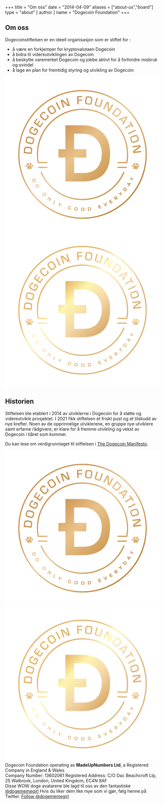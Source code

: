 +++
title = "Om oss"
date = "2014-04-09"
aliases = ["about-us","board"]
type = "about"
[ author ]
name = "Dogecoin Foundation"
+++

<section class="presentation">
<div class="left">

<div class="title">

## Om oss

  <div class="underline"></div>
</div>

<div class="description">
Dogecoinstiftelsen er en ideell organisasjon som er stiftet for :

- å være en forkjemper for kryptovalutaen Dogecoin
- å bidra til videreutviklingen av Dogecoin
- å beskytte varemerket Dogecoin og jobbe aktivt for å forhindre misbruk og svindel
- å lage en plan for fremtidig styring og utvikling av Dogecoin

</div>

<div class="mobile-logos">
<img class="dogegoin-light" src="/dogecoin-light.png" alt="Dogecoin logo">
<img class="dogegoin-dark" src="/dogecoin-dark.png" alt="Dogecoin logo">
</div>

<div class="title">

## Historien

<div class="underline"></div>
</div>

<div class="description">
Stiftelsen ble etablert i 2014 av utviklerne i Dogecoin for å støtte og videreutvikle prosjektet.
I 2021 fikk stiftelsen et friskt pust og et tilskudd av nye krefter. Noen av de opprinnelige utviklerene, en gruppe nye utviklere samt erfarne rådgivere, er klare for å fremme utvikling og vekst av Dogecoin i tiåret som kommer.

Du kan lese om verdigrunnlaget til stiftelsen i [The Dogecoin Manifesto](/no/manifesto).

</div>
</div>
<div class="right">
<img class="dogegoin-light" src="/dogecoin-light.png" alt="Dogecoin logo">
<img class="dogegoin-dark" src="/dogecoin-dark.png" alt="Dogecoin logo">
</div>
</section>

<div class="company">
Dogecoin Foundation operating as <b>MadeUpNumbers Ltd</b>, a Registered Company in England & Wales <br/>
Company Number: 13602061 Registered Address: C/O Dac Beachcroft Llp, 25 Walbrook, London, United Kingdom, EC4N 8AF
</div>
<div class="tweet">
Disse WOW doge avatarene ble lagd til oss av den fantastiske 
<a href="https://twitter.com/Dogememegirl">@dogememegirl</a>
Hvis du liker dem like mye som vi gjør, følg henne på Twitter.
<a href="https://twitter.com/dogememegirl?ref_src=twsrc%5Etfw" class="twitter-follow-button" data-show-screen-name="false" data-show-count="false">Follow @dogememegirl</a><script async src="https://platform.twitter.com/widgets.js" charset="utf-8"></script>
</div>
